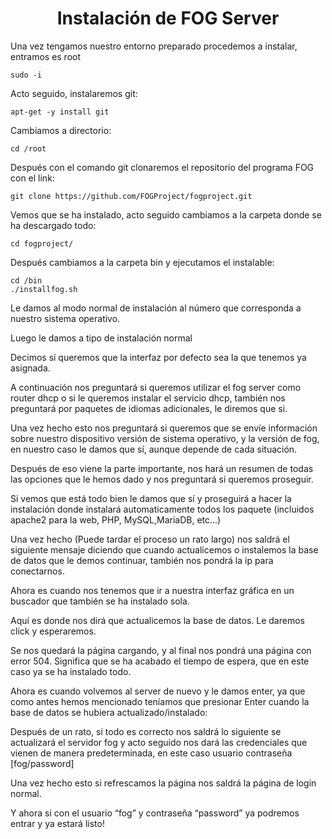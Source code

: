 <h1 align="center">Instalación de FOG Server</h1>

Una vez tengamos nuestro entorno preparado procedemos a instalar, entramos es root

```
sudo -i
```
Acto seguido, instalaremos git:
```
apt-get -y install git
```
Cambiamos a directorio:
```
cd /root
```
Después con el comando git clonaremos el repositorio del programa FOG con el link:
```
git clone https://github.com/FOGProject/fogproject.git
```
Vemos que se ha instalado, acto seguido cambiamos a la carpeta donde se ha descargado todo:
```
cd fogproject/
```
Después cambiamos a la carpeta bin y ejecutamos el instalable:
```
cd /bin
./installfog.sh
```
Le damos al modo normal de instalación al número que corresponda a nuestro sistema operativo.

Luego le damos a tipo de instalación normal

Decimos sí queremos que la interfaz por defecto sea la que tenemos ya asignada.

A continuación nos preguntará si queremos utilizar el fog server como router dhcp o si le queremos instalar el servicio dhcp, también nos preguntará por paquetes de idiomas adicionales, le diremos que si.

Una vez hecho esto nos preguntará si queremos que se envíe información sobre nuestro dispositivo versión de sistema operativo, y la versión de fog, en nuestro caso le damos que sí, aunque depende de cada situación.

Después de eso viene la parte importante, nos hará un resumen de todas las opciones que le hemos dado y nos preguntará si queremos proseguir.

Si vemos que está todo bien le damos que sí y proseguirá a hacer la instalación donde instalará automaticamente todos los paquete (incluidos apache2 para la web, PHP, MySQL,MariaDB, etc…)

Una vez hecho (Puede tardar el proceso un rato largo) nos saldrá el siguiente mensaje diciendo que cuando actualicemos o instalemos la base de datos que le demos continuar, también nos pondrá la ip para conectarnos.

Ahora es cuando nos tenemos que ir a nuestra interfaz gráfica en un buscador que también se ha instalado sola. 

Aquí es donde nos dirá que actualicemos la base de datos. Le daremos click y esperaremos.

Se nos quedará la página cargando, y al final nos pondrá una página con error 504. Significa que se ha acabado el tiempo de espera, que en este caso ya se ha instalado todo.

Ahora es cuando volvemos al server de nuevo y le damos enter, ya que como antes hemos mencionado teníamos que presionar Enter cuando la base de datos se hubiera actualizado/instalado:

Después de un rato, si todo es correcto nos saldrá lo siguiente se actualizará el servidor fog y acto seguido nos dará las credenciales que vienen de manera predeterminada, en este caso usuario contraseña [fog/password]

Una vez hecho esto si refrescamos la página nos saldrá la página de login normal.

Y ahora si con el usuario “fog” y contraseña “password” ya podremos entrar y ya estará listo!










```


```







